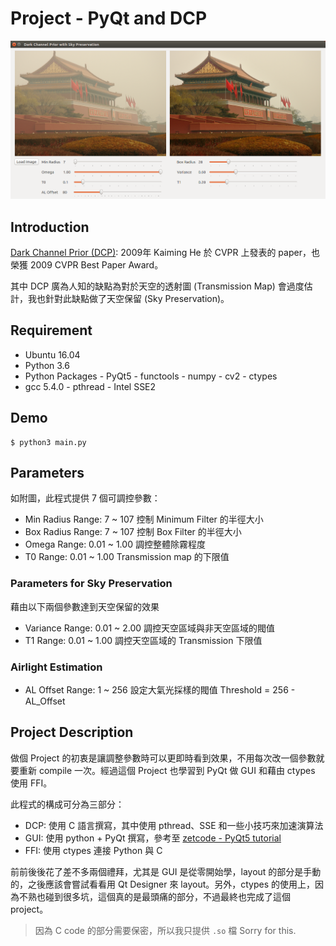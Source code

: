 # Project - PyQt and DCP
![result](/assets/result.bmp)

## Introduction
[Dark Channel Prior (DCP)](http://kaiminghe.com/cvpr09/index.html): 2009年 Kaiming He 於 CVPR 上發表的 paper，也榮獲 2009 CVPR Best Paper Award。

其中 DCP 廣為人知的缺點為對於天空的透射圖 (Transmission Map) 會過度估計，我也針對此缺點做了天空保留 (Sky Preservation)。

## Requirement
* Ubuntu 16.04
* Python 3.6
* Python Packages
\- PyQt5
\- functools
\- numpy
\- cv2
\- ctypes
* gcc 5.4.0
\- pthread
\- Intel SSE2

## Demo
```
$ python3 main.py
```

## Parameters
如附圖，此程式提供 7 個可調控參數：
* Min Radius
Range: 7 ~ 107
控制 Minimum Filter 的半徑大小
* Box Radius
Range: 7 ~ 107
控制 Box Filter 的半徑大小
* Omega
Range: 0.01 ~ 1.00
調控整體除霧程度
* T0
Range: 0.01 ~ 1.00
Transmission map 的下限值

### Parameters for Sky Preservation
藉由以下兩個參數達到天空保留的效果
* Variance
Range: 0.01 ~ 2.00
調控天空區域與非天空區域的閥值
* T1
Range: 0.01 ~ 1.00
調控天空區域的 Transmission 下限值

### Airlight Estimation
* AL Offset
Range: 1 ~ 256
設定大氣光採樣的閥值
Threshold = 256 - AL_Offset

## Project Description
做個 Project 的初衷是讓調整參數時可以更即時看到效果，不用每次改一個參數就要重新 compile 一次。經過這個 Project 也學習到 PyQt 做 GUI 和藉由 ctypes 使用 FFI。

此程式的構成可分為三部分：
* DCP: 使用 C 語言撰寫，其中使用 pthread、SSE 和一些小技巧來加速演算法
* GUI: 使用 python + PyQt 撰寫，參考至 [zetcode - PyQt5 tutorial](http://zetcode.com/gui/pyqt5/)
* FFI: 使用 ctypes 連接 Python 與 C

前前後後花了差不多兩個禮拜，尤其是 GUI 是從零開始學，layout 的部分是手動的，之後應該會嘗試看看用 Qt Designer 來 layout。另外，ctypes 的使用上，因為不熟也碰到很多坑，這個真的是最頭痛的部分，不過最終也完成了這個 project。

> 因為 C code 的部分需要保密，所以我只提供 `.so` 檔
> Sorry for this.
